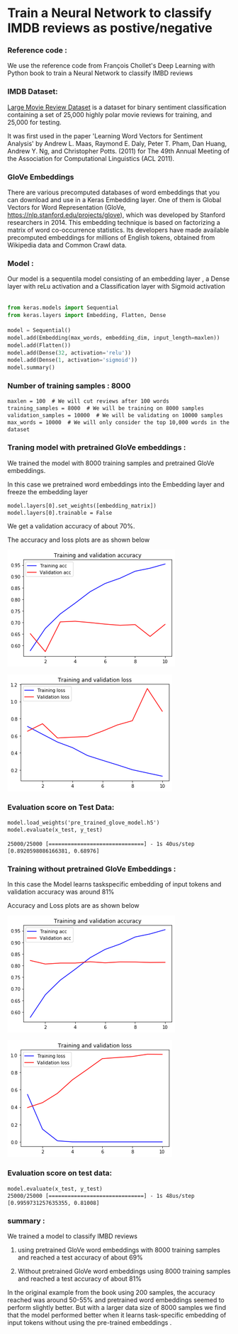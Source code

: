 # Train a Neural Network to classify IMDB reviews as postive/negative 

### Reference code : 
We use the reference code from François Chollet's Deep Learning with Python book to train a Neural Network to classify IMBD reviews 

### IMDB Dataset:
[Large Movie Review Dataset](http://ai.stanford.edu/~amaas/data/sentiment/) is a dataset for binary sentiment classification containing a set of 25,000 highly polar movie reviews for training, and 25,000 for testing. 

It was first used in the paper 'Learning Word Vectors for Sentiment Analysis' by Andrew L. Maas, Raymond E. Daly, Peter T. Pham, Dan Huang, Andrew Y. Ng, and Christopher Potts. (2011) for The 49th Annual Meeting of the Association for Computational Linguistics (ACL 2011).

### GloVe Embeddings

There are various precomputed databases of word embeddings that you can download and use in a Keras Embedding layer. 
One of them is Global Vectors for Word Representation (GloVe, https://nlp.stanford.edu/projects/glove), 
which was developed by Stanford researchers in 2014. This embedding technique is based on factorizing a matrix of word 
co-occurrence statistics. Its developers have made available precomputed embeddings for millions of English tokens, 
obtained from Wikipedia data and Common Crawl data.

### Model :
Our model is a sequentila model consisting of an embedding layer , a Dense layer with reLu activation and 
a Classification layer with Sigmoid activation

```python

from keras.models import Sequential
from keras.layers import Embedding, Flatten, Dense

model = Sequential()
model.add(Embedding(max_words, embedding_dim, input_length=maxlen))
model.add(Flatten())
model.add(Dense(32, activation='relu'))
model.add(Dense(1, activation='sigmoid'))
model.summary()

```

### Number of training samples : 8000
```
maxlen = 100  # We will cut reviews after 100 words
training_samples = 8000  # We will be training on 8000 samples
validation_samples = 10000  # We will be validating on 10000 samples
max_words = 10000  # We will only consider the top 10,000 words in the dataset
```


### Traning model with pretrained GloVe embeddings :

We trained the model with 8000 training samples and pretrained GloVe embeddings.

In this case we pretrained word embeddings into the Embedding layer and freeze the embedding layer 

```
model.layers[0].set_weights([embedding_matrix])
model.layers[0].trainable = False

```

We get a validation accuracy of about 70%. 

The accuracy and loss plots are as shown below 

![accuracy-plot1](https://raw.githubusercontent.com/ravindrabharathi/eip3/master/images/acc-plot1.png)

![loss-plot1](https://raw.githubusercontent.com/ravindrabharathi/eip3/master/images/loss-plot1.png)

### Evaluation score on Test Data:
```
model.load_weights('pre_trained_glove_model.h5')
model.evaluate(x_test, y_test)

25000/25000 [==============================] - 1s 40us/step
[0.8920598086166381, 0.68976]
```

### Training without pretrained GloVe Embeddings : 

In this case the Model learns taskspecific embedding of input tokens and validation accuracy was around 81%

Accuracy and Loss plots are as shown below

![accuracy-plot2](https://raw.githubusercontent.com/ravindrabharathi/eip3/master/images/acc-plot2.png)

![loss-plot2](https://raw.githubusercontent.com/ravindrabharathi/eip3/master/images/loss-plot2.png)

### Evaluation score on test data:

```
model.evaluate(x_test, y_test)
25000/25000 [==============================] - 1s 48us/step
[0.9959731257635355, 0.81008]
```

### summary :

We trained a model to classify IMBD reviews 

1. using pretrained GloVe word embeddings with 8000 training samples and reached a test accuracy of about 69% 

2. Without pretrained GloVe word embeddings using 8000 training samples and reached a test accuracy of about 81% 

In the original example from the book using 200 samples, the accuracy reached was around 50-55% and pretrained word embeddings seemed to perform slightly better. 
But with a larger data size of 8000 samples we find that the model performed better when it learns task-specific embedding of input tokens without using the pre-trained embeddings .
